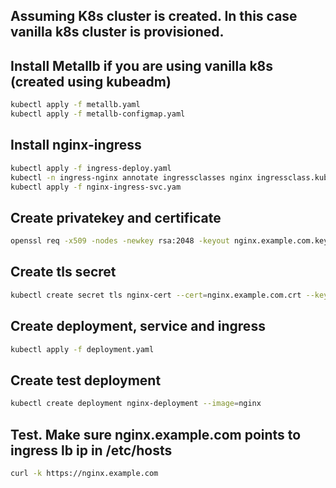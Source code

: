   
## Assuming K8s cluster is created. In this case vanilla k8s cluster is provisioned.

## Install Metallb if you are using vanilla k8s (created using kubeadm)
```bash
kubectl apply -f metallb.yaml
kubectl apply -f metallb-configmap.yaml
```
## Install nginx-ingress
```bash
kubectl apply -f ingress-deploy.yaml
kubectl -n ingress-nginx annotate ingressclasses nginx ingressclass.kubernetes.io/is-default-class="true"
kubectl apply -f nginx-ingress-svc.yam
```

## Create privatekey and certificate
```bash
openssl req -x509 -nodes -newkey rsa:2048 -keyout nginx.example.com.key -out nginx.example.com.crt -days 365 -subj "/CN=nginx.example.com/O=nginx.example.com"
```
 
##  Create tls secret
```bash
kubectl create secret tls nginx-cert --cert=nginx.example.com.crt --key=nginx.example.com.key -n dev
```
## Create deployment, service and ingress
```bash
kubectl apply -f deployment.yaml
```

## Create test deployment
```bash
kubectl create deployment nginx-deployment --image=nginx  
```

## Test. Make sure nginx.example.com points to ingress lb ip in /etc/hosts

```bash
curl -k https://nginx.example.com
```
